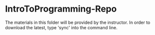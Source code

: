 # IntroToProgramming-Repo

The materials in this folder will be provided by the instructor. In order to download the latest, type 'sync' into the command line.
